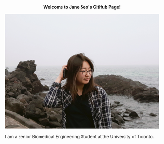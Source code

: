 <p align="center"><fontsize = "7"><b>
Welcome to Jane Seo's GitHub Page!
</b></fontsize></p>


<p align="center">
  <img width="600" src=JHS.JPG>
</p>

I am a senior Biomedical Engineering Student at the University of Toronto.
